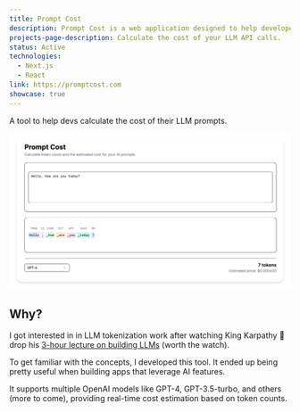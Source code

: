 ```yaml
---
title: Prompt Cost
description: Prompt Cost is a web application designed to help developers and enthusiasts calculate the estimated cost of their prompts when using Large Language Model (LLM) APIs specifically starting with OpenAI.
projects-page-description: Calculate the cost of your LLM API calls.
status: Active
technologies:
  - Next.js
  - React 
link: https://promptcost.com
showcase: true
---
```


A tool to help devs calculate the cost of their LLM prompts. 

![Screenshot of the Prompt Cost web application interface](/assets/images/prompt-cost.png)

## Why?
I got interested in in LLM tokenization work after watching King Karpathy 👑 drop his [3-hour lecture on building LLMs](https://www.youtube.com/watch?v=7xTGNNLPyMI) (worth the watch).

To get familiar with the concepts, I developed this tool. It ended up being pretty useful when building apps that leverage AI features.

It supports multiple OpenAI models like GPT-4, GPT-3.5-turbo, and others (more to come), providing real-time cost estimation based on token counts.
